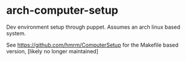 arch-computer-setup
==============

Dev environment setup through puppet. Assumes an arch linux based system.

See https://github.com/hmrm/ComputerSetup for the Makefile based version, \[likely no longer maintained\]
